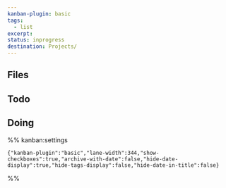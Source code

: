```yaml
---
kanban-plugin: basic
tags:
  - list
excerpt: 
status: inprogress
destination: Projects/
---
```


## Files



## Todo



## Doing





%% kanban:settings
```
{"kanban-plugin":"basic","lane-width":344,"show-checkboxes":true,"archive-with-date":false,"hide-date-display":true,"hide-tags-display":false,"hide-date-in-title":false}
```
%%